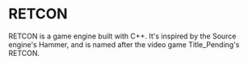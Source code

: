 # RETCON
RETCON is a game engine built with C++. It's inspired by the Source engine's Hammer, and is named after the video game Title_Pending's RETCON.
